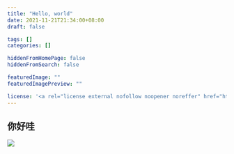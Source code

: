 ```yaml
---
title: "Hello, world"
date: 2021-11-21T21:34:00+08:00
draft: false

tags: []
categories: []

hiddenFromHomePage: false
hiddenFromSearch: false

featuredImage: ""
featuredImagePreview: ""

license: '<a rel="license external nofollow noopener noreffer" href="https://creativecommons.org/licenses/by-nc/4.0/" target="_blank">CC BY-NC 4.0</a>'
---
```


## 你好哇

![](https://gitee.com/tanneho/pic/raw/master/img/202111221439080.png)